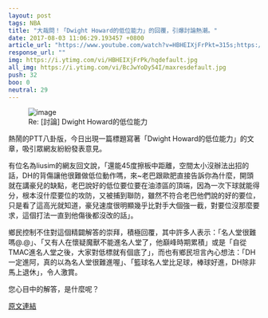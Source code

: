 ```yaml
---
layout: post
tags: NBA
title: "大哉問！「Dwight Howard的低位能力」的回覆，引爆討論熱潮。"
date: 2017-08-03 11:06:29.193457 +0800
article_url: "https://www.youtube.com/watch?v=HBHEIXjFrPkt=315s;https://youtu.be/BcJwYoDy54I"
response_url: ""
img: https://i.ytimg.com/vi/HBHEIXjFrPk/hqdefault.jpg
all_img: https://i.ytimg.com/vi/BcJwYoDy54I/maxresdefault.jpg
push: 32
boo: 0
neutral: 29
---
```


<figure>
<img src="https://i.ytimg.com/vi/HBHEIXjFrPk/hqdefault.jpg" alt="image">
<figcaption>
Re: [討論] Dwight Howard的低位能力
</figcaption>
</figure>



熱鬧的PTT八卦版，今日出現一篇標題寫著「Dwight Howard的低位能力」的文章，吸引眾網友紛紛發表意見。

有位名為liusim的網友回文說，「還能45度擦板中距離，空間太小沒辦法出招的話，DH的背傷讓他很難做低位動作嗎，來~老巴跟歐肥直接告訴你為什麼，開頭就在講豪兒的缺點，老巴說好的低位要位要在油漆區的頂端，因為一次下球就能得分，根本沒什麼要位的攻防，又被捕到聯防，雖然不符合老巴他們說的好的要位，只是看了這高光就知道，豪兒速度很明顯幾乎比對手大個強一截，對要位沒那麼要求，這個打法一直到他傷後都沒改的話」。

鄉民控制不住對這個精闢解答的崇拜，積極回覆，其中許多人表示：「名人堂很難嗎@.@」、「又有人在懷疑魔獸不能進名人堂了，他巔峰時期累積」或是「自從TMAC進名人堂之後，大家對低標就有個底了」，而也有鄉民坦言內心想法：「DH一定進阿，真的以為名人堂很難進喔」、「籃球名人堂比足球，棒球好進，DH除非馬上退休」，令人激賞。

您心目中的解答，是什麼呢？

<a href = "https://www.ptt.cc/bbs/NBA/M.1501296533.A.D0B.html">原文連結</a>

